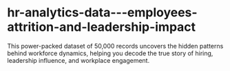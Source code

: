 # hr-analytics-data---employees-attrition-and-leadership-impact
This power-packed dataset of 50,000 records uncovers the hidden patterns behind workforce dynamics, helping you decode the true story of hiring, leadership influence, and workplace engagement.
